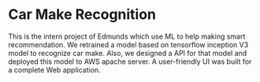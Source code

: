 # Car Make Recognition 
This is the intern project of Edmunds which use ML to help making smart recommendation.
We retrained a model based on tensorflow inception V3 model to recognize car make. 
Also, we designed a API for that model and deployed this model to AWS apache server. 
A user-friendly UI was built for a complete Web application.
